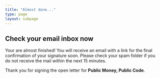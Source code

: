 ```yaml
---
title: "Almost done..."
type: page
layout: subpage
---
```


## Check your email inbox now

Your are almost finished! You will receive an email with a link for the final confirmation of your signature soon. Please check your spam folder if you do not receive the mail within the next 15 minutes. 

Thank you for signing the open letter for **Public Money, Public Code**.
